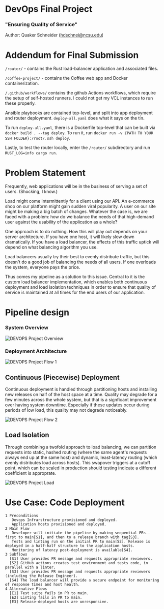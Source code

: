 # DevOps Final Project
### "Ensuring Quality of Service"
Author: Quaker Schneider (hdschnei@ncsu.edu)

# Addendum for Final Submission

`/router/` - contains the Rust load-balancer application and associated files.

`/coffee-project/` - contains the Coffee web app and Docker containerization.

`/.github/workflows/` contains the github Actions workflows, which require the setup of self-hosted runners. I could not get my VCL instances to run these properly.

Ansible playbooks are contained top-level, and split into app deployment and router deployment. `deploy-all.yaml` does what it says on the tin.

To run `deploy-all.yaml`, there is a Dockerfile top-level that can be built via `docker build . --tag deploy`. To run it, run `docker run -v {PATH TO YOUR SSH FOLDER}:/root/.ssh deploy`.

Lastly, to test the router locally, enter the `/router/` subdirectory and run `RUST_LOG=info cargo run`.

# Problem Statement

Frequently, web applications will be in the business of serving a set of users. (Shocking, I know.)

Load might come intermittently for a client using our API. An e-commerce shop on our platform might gain sudden viral popularity. A user on our site might be making a big batch of changes. Whatever the case is, we are faced with a problem: how do we balance the needs of that high-demand user against the usability of the application as a whole?

One approach is to do nothing. How this will play out depends on your server architecture. If you have one host, it will likely slow down dramatically. If you have a load balancer, the effects of this traffic uptick will depend on what balancing algorithm you use.

Load balancers usually try their best to evenly distribute traffic, but this doesn't do a good job of balancing the needs of all users. If one overloads the system, everyone pays the price.

Thus comes my pipeline as a solution to this issue. Central to it is the custom load balancer implementation, which enables both continuous deployment and load isolation techniques in order to ensure that quality of service is maintained at all times for the end users of our application.

# Pipeline design
### System Overview
![DEVOPS Project Overview](https://media.github.ncsu.edu/user/22132/files/59918f4b-02b6-4a24-a20c-b2e243068632)

### Deployment Architecture
![DEVOPS Project Flow 1](https://media.github.ncsu.edu/user/22132/files/a6e82aad-9c7f-4f81-a066-4a858f0244ac)

## Continuous (Piecewise) Deployment
Continuous deployment is handled through partitioning hosts and installing new releases on half of the host space at a time. Quality may degrade for a few minutes across the whole system, but that is a signficant improvement over having system downtime. Especially if these updates occur during periods of low load, this quality may not degrade noticeably.

![DEVOPS Project Flow 2](https://media.github.ncsu.edu/user/22132/files/5f0fa356-7319-4a49-a261-d0a0d3b36595)

## Load Isolation
Through combining a twofold approach to load balancing, we can partition requests into static, hashed routing (where the same agent's requests always end up at the same host) and dynamic, least-latency routing (which evenly distributes load across hosts). This swapover triggers at a cutoff point, which can be scaled in production should testing indicate a different coefficient is approprate.  

![DEVOPS Project Load](https://media.github.ncsu.edu/user/22132/files/651ea569-063b-4a83-8c08-c1973c818097)

# Use Case: Code Deployment
```
1 Preconditions
   Devops Infrarstructure provisioned and deployed.
   Application hosts provisioned and deployed.
2 Main Flow
   Developer will initiate the pipeline by making sequential PRs--first to main[S1], and then to a release branch with tag[S3].  
   Tests and linting run on the initial PR to main[S2]. Release is deployed in a half-half structure to the application hosts. 
   Monitoring of latency post-deployment is available[S4].
3 Subflows
  [S1] User provides PR message and requests appropriate reviewers.
  [S2] GitHub actions creates test environment and tests code, in parallel with a linter.
  [S3] User provides PR message and requests appropriate reviewers (including the Release Engineer).
  [S4] The load balancer will provide a secure endpoint for monitoring of response times and host health.
4 Alternative Flows
  [E1] Test suite fails in PR to main.
  [E2] Linting fails in PR to main.
  [E3] Release-deployed hosts are unresponsive.
```
